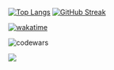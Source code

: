[![Top Langs](https://github-readme-stats.vercel.app/api/top-langs/?username=MoonAmon&layout=compact)](https://github.com/MoonAmon/github-readme-stats) [![GitHub Streak](https://streak-stats.demolab.com?user=MoonAmon&exclude_days=Sun%2CSat)](https://git.io/streak-stats)

[![wakatime](https://wakatime.com/badge/user/a4a36a3b-3e8f-4d13-b8a8-13603123e837.svg)](https://wakatime.com/@a4a36a3b-3e8f-4d13-b8a8-13603123e837)

![codewars](https://www.codewars.com/users/MoonAmon/badges/large)

[![](https://visitcount.itsvg.in/api?id=MoonAmon&label=Profile%20Views&color=12&icon=1&pretty=false)](https://visitcount.itsvg.in)
